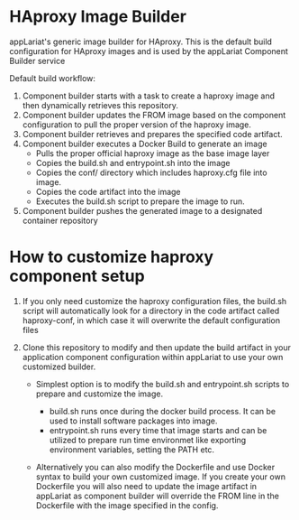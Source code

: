 # HAproxy Image Builder

appLariat's generic image builder for HAproxy. This is the default build configuration for HAproxy images and is used by the appLariat Component Builder service

Default build workflow:

1. Component builder starts with a task to create a haproxy image and then dynamically retrieves this repository.
2. Component builder updates the FROM image based on the component configuration to pull the proper version of the haproxy image.
3. Component builder retrieves and prepares the specified code artifact.
4. Component builder executes a Docker Build to generate an image
    - Pulls the proper official haproxy image as the base image layer
    - Copies the build.sh and entrypoint.sh into the image
    - Copies the conf/ directory which includes haproxy.cfg file into image.
    - Copies the code artifact into the image
    - Executes the build.sh script to prepare the image to run.
5. Component builder pushes the generated image to a designated container repository

# How to customize haproxy component setup
1. If you only need customize the haproxy configuration files, the build.sh script will automatically look for a directory in the code artifact called haproxy-conf, in which case it will overwrite the default configuration files

2. Clone this repository to modify and then update the build artifact in your application component configuration within appLariat to use your own customized builder.
    - Simplest option is to modify the build.sh and entrypoint.sh scripts to prepare and customize the image. 
      - build.sh runs once during the docker build process. It can be used to install software packages into image.
      - entrypoint.sh runs every time that image starts and can be utilized to prepare run time environmet like exporting environment variables, setting the PATH etc.
  
    - Alternatively you can also modify the Dockerfile and use Docker syntax to build your own customized image. If you create your own Dockerfile you will also need to update the image artifact in appLariat as component builder will override the FROM line in the Dockerfile with the image specified in the config.